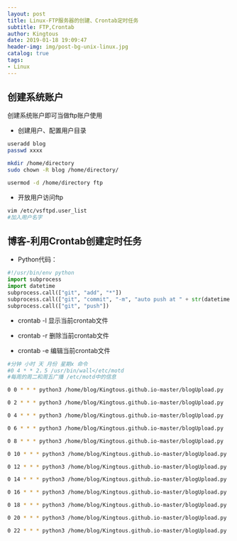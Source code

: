 ```yaml
---
layout: post
title: Linux-FTP服务器的创建、Crontab定时任务
subtitle: FTP,Crontab
author: Kingtous
date: 2019-01-18 19:09:47
header-img: img/post-bg-unix-linux.jpg
catalog: true
tags:
- Linux
---
```


## 创建系统账户

创建系统账户即可当做ftp账户使用

- 创建用户、配置用户目录

```bash
useradd blog
passwd xxxx

mkdir /home/directory
sudo chown -R blog /home/directory/

usermod -d /home/directory ftp
```

- 开放用户访问ftp

```bash
vim /etc/vsftpd.user_list
#加入用户名字
```



## 博客-利用Crontab创建定时任务

- Python代码：

```python
#!/usr/bin/env python
import subprocess
import datetime
subprocess.call(["git", "add", "*"])
subprocess.call(["git", "commit", "-m", "auto push at " + str(datetime.datetime.now())]) # 加上当前系统的时间
subprocess.call(["git", "push"])
```

- crontab -l 显示当前crontab文件

- crontab -r 删除当前crontab文件
- crontab -e 编辑当前crontab文件

```bash
#分钟 小时 天 月份 星期x 命令
#0 4 * * 2，5 /usr/bin/wall</etc/motd
#每周的周二和周五广播 /etc/motd中的信息

0 0 * * * python3 /home/blog/Kingtous.github.io-master/blogUpload.py

0 2 * * * python3 /home/blog/Kingtous.github.io-master/blogUpload.py

0 4 * * * python3 /home/blog/Kingtous.github.io-master/blogUpload.py

0 6 * * * python3 /home/blog/Kingtous.github.io-master/blogUpload.py

0 8 * * * python3 /home/blog/Kingtous.github.io-master/blogUpload.py

0 10 * * * python3 /home/blog/Kingtous.github.io-master/blogUpload.py

0 12 * * * python3 /home/blog/Kingtous.github.io-master/blogUpload.py

0 14 * * * python3 /home/blog/Kingtous.github.io-master/blogUpload.py

0 16 * * * python3 /home/blog/Kingtous.github.io-master/blogUpload.py

0 18 * * * python3 /home/blog/Kingtous.github.io-master/blogUpload.py

0 20 * * * python3 /home/blog/Kingtous.github.io-master/blogUpload.py

0 22 * * * python3 /home/blog/Kingtous.github.io-master/blogUpload.py
```

